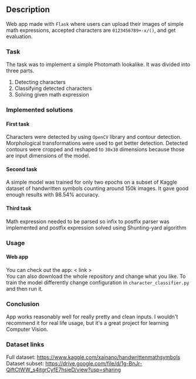 ## Description
Web app made with `Flask` where users can upload their images of simple math
expressions, accepted characters are `0123456789+-x/()`, and get evaluation.

### Task
The task was to implement a simple Photomath lookalike. It was divided into three
parts.
1. Detecting characters
1. Classifying detected characters
1. Solving given math expression

### Implemented solutions
#### First task
Characters were detected by using `OpenCV` library and contour detection. 
Morphological transformations were used to get better detection. Detected
contours were cropped and reshaped to `30x30` dimensions because those are
input dimensions of the model.
#### Second task
A simple model was trained for only two epochs on a subset of Kaggle dataset of
handwritten symbols counting around 150k images. It gave good enough results with
98.54% accuracy.
#### Third task
Math expression needed to be parsed so infix to postfix parser was implemented
and postfix expression solved using Shunting-yard algorithm

### Usage
#### Web app
You can check out the app: < link > \
You can also download the whole repository and change what you like. To train
the model differently change configuration in `character_classifier.py` and then
run it.

### Conclusion
App works reasonably well for really pretty and clean inputs. I wouldn't recommend
it for real life usage, but it's a great project for learning Computer Vision.

### Dataset links
Full dataset: https://www.kaggle.com/xainano/handwrittenmathsymbols \
Dataset subset: https://drive.google.com/file/d/1g-BnJr-QiftCtWW_s4itgrCyfE7hsieD/view?usp=sharing
